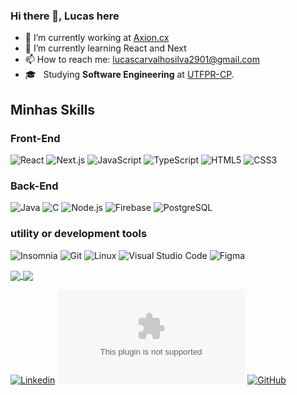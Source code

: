 ### Hi there 👋, Lucas here



- 🔭 I’m currently working at <a href="https://axion.company/">Axion.cx</a>
- 🌱 I’m currently learning React and Next
- 📫 How to reach me: lucascarvalhosilva2901@gmail.com
- 🎓 &nbsp; Studying **Software Engineering** at <a href="http://www.utfpr.edu.br/">UTFPR-CP</a>.

## Minhas Skills

### Front-End

![React](https://img.shields.io/badge/React-20232A?style=for-the-badge&logo=react&logoColor=61DAFB)
![Next.js](https://img.shields.io/badge/Next.js-20232A?style=for-the-badge&logo=next.js)
![JavaScript](https://img.shields.io/badge/JavaScript-323330?style=for-the-badge&logo=javascript&logoColor=F7DF1E)
![TypeScript](https://img.shields.io/badge/TypeScript-white?style=for-the-badge&logo=typescript)
![HTML5](https://img.shields.io/badge/HTML5-E34F26?style=for-the-badge&logo=html5&logoColor=white)
![CSS3](https://img.shields.io/badge/CSS3-1572B6?style=for-the-badge&logo=css3&logoColor=white)

### Back-End
![Java](https://img.shields.io/badge/Java-ED8B00?style=for-the-badge&logo=java&logoColor=white)
![C](https://img.shields.io/badge/C-00599C?style=for-the-badge&logo=c&logoColor=white)
![Node.js](https://img.shields.io/badge/Node.js-43853D?style=for-the-badge&logo=node.js&logoColor=white)
![Firebase](https://img.shields.io/badge/Firebase-F29D0C?style=for-the-badge&logo=firebase&logoColor=white)
![PostgreSQL](https://img.shields.io/badge/PostgreSQL-316192?style=for-the-badge&logo=postgresql&logoColor=white)

### utility or development tools
![Insomnia](https://img.shields.io/badge/-Insomnia-593D88?style=for-the-badge&logo=insomnia&logoColor=white)
![Git](https://img.shields.io/badge/Git-E34F26?style=for-the-badge&logo=git&logoColor=white)
![Linux](https://img.shields.io/badge/Linux-E34F26?style=for-the-badge&logo=linux&logoColor=white)
![Visual Studio Code](https://img.shields.io/badge/-VS%20Code-1572B6?style=for-the-badge&logo=visual-studio-code&logoColor=white)
![Figma](https://img.shields.io/badge/-Figma-323330?style=for-the-badge&logo=figma&logoColor=white)

<a href="https://github.com/raulval">
  <img align="center" src="https://bellomia-readme-stats.vercel.app/api/top-langs/?username=LucasCarvalhoSilva&theme=dracula&hide_langs_below=1&layout=compact&langs_count=8" />
</a>

<a href="https://github.com/raulval">
  <img align="center" src="https://bellomia-readme-stats.vercel.app/api?username=LucasCarvalhoSilva&theme=dracula&show_icons=true&count_private=true&include_all_commits=true" />
</a>

[![Linkedin](https://img.shields.io/badge/-Linkedin-blue?style=for-the-badge&logo=Linkedin&logoColor=white&link=https://www.linkedin.com/in/lucas-carvalho-silva/)](https://www.linkedin.com/in/lucas-carvalho-silva/)
[![Email](https://img.shields.io/badge/lucascarvalhosilva2901@gmail.com?style=for-the-badge&logo=email&logoColor=white&link=mailto:lucascarvalhosilva2901@gmai.com)](mailto:lucascarvalhosilva2901@gmail.com)
[![GitHub]( https://img.shields.io/github/followers/LucasCarvalhoSilva?label=follow&style=for-the-badge)](https://github.com/LucasCarvalhoSilva)
